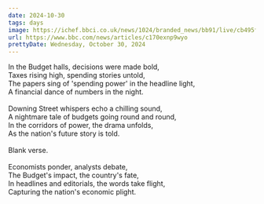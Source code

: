 ```yaml
---
date: 2024-10-30
tags: days
image: https://ichef.bbci.co.uk/news/1024/branded_news/bb91/live/cb495f00-9717-11ef-a41c-dd1648bd8502.png
url: https://www.bbc.com/news/articles/c170exnp9wyo
prettyDate: Wednesday, October 30, 2024
---
```

In the Budget halls, decisions were made bold,<br>Taxes rising high, spending stories untold,<br>The papers sing of 'spending power' in the headline light,<br>A financial dance of numbers in the night.<br><br>Downing Street whispers echo a chilling sound,<br>A nightmare tale of budgets going round and round,<br>In the corridors of power, the drama unfolds,<br>As the nation's future story is told.<br><br>Blank verse. <br><br>Economists ponder, analysts debate,<br>The Budget's impact, the country's fate,<br>In headlines and editorials, the words take flight,<br>Capturing the nation's economic plight.